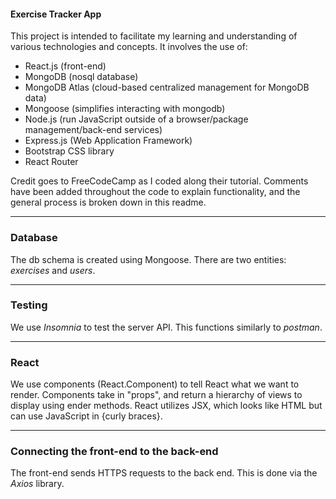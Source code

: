 #### Exercise Tracker App

This project is intended to facilitate my learning and understanding of various technologies and concepts. It involves the use of:

 - React.js (front-end)
 - MongoDB (nosql database)
 - MongoDB Atlas (cloud-based centralized management for MongoDB data)
 - Mongoose (simplifies interacting with mongodb)
 - Node.js (run JavaScript outside of a browser/package management/back-end services)
 - Express.js (Web Application Framework)
 - Bootstrap CSS library
 - React Router

Credit goes to FreeCodeCamp as I coded along their tutorial. Comments have been added throughout the code to explain functionality, and the general process is broken down in this readme.

---
### Database
The db schema is created using Mongoose.
There are two entities: *exercises* and *users*.


--- 
### Testing
We use *Insomnia* to test the server API. This functions similarly to *postman*.

---
### React
We use components (React.Component) to tell React what we want to render.
Components take in "props", and return a hierarchy of views to display using ender methods.
React utilizes JSX, which looks like HTML but can use JavaScript in {curly braces}.

---
### Connecting the front-end to the back-end
The front-end sends HTTPS requests to the back end. This is done via the *Axios* library.


